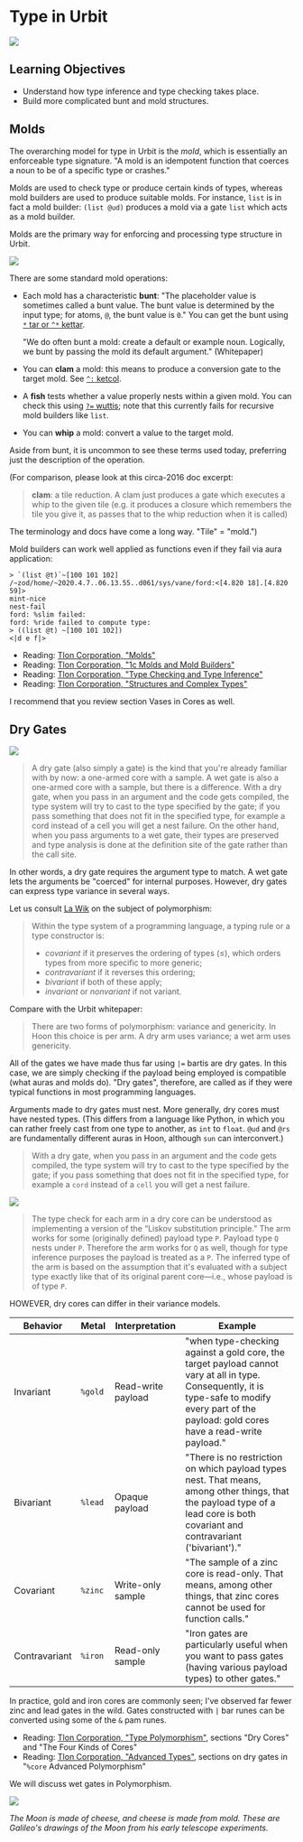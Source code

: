 #   Type in Urbit

![](../img/14-header-galileo-1.png)

##  Learning Objectives

- Understand how type inference and type checking takes place.
- Build more complicated bunt and mold structures.


##  Molds

The overarching model for type in Urbit is the _mold_, which is essentially an enforceable type signature.  "A mold is an idempotent function that coerces a noun to be of a specific type or crashes."

Molds are used to check type or produce certain kinds of types, whereas mold builders are used to produce suitable molds.  For instance, `list` is in fact a mold builder:  `(list @ud)` produces a mold via a gate `list` which acts as a mold builder.

Molds are the primary way for enforcing and processing type structure in Urbit.

![](../img/14-header-galileo-2.png)

There are some standard mold operations:

- Each mold has a characteristic **bunt**:  "The placeholder value is sometimes called a bunt value. The bunt value is determined by the input type; for atoms, `@`, the bunt value is `0`."  You can get the bunt using [`*` tar or `^*` kettar](https://urbit.org/docs/reference/hoon-expressions/rune/ket/#kettar).

    "We do often bunt a mold: create a default or example noun. Logically, we bunt by passing the mold its default argument."  (Whitepaper)

- You can **clam** a mold:  this means to produce a conversion gate to the target mold.  See [`^:` ketcol](https://urbit.org/docs/reference/hoon-expressions/rune/ket/#ketcol).

- A **fish** tests whether a value properly nests within a given mold.  You can check this using [`?=` wuttis](https://urbit.org/docs/reference/hoon-expressions/rune/wut/#wuttis); note that this currently fails for recursive mold builders like `list`.

- You can **whip** a mold:  convert a value to the target mold.

Aside from bunt, it is uncommon to see these terms used today, preferring just the description of the operation.

(For comparison, please look at this circa-2016 doc excerpt:

> **clam**: a tile reduction. A clam just produces a gate which executes a whip to the given tile (e.g. it produces a closure which remembers the tile you give it, as passes that to the whip reduction when it is called)

The terminology and docs have come a long way.  "Tile" = "mold.")

Mold builders can work well applied as functions even if they fail via aura application:

```hoon
> `(list @t)`~[100 101 102]
/~zod/home/~2020.4.7..06.13.55..d061/sys/vane/ford:<[4.820 18].[4.820 59]>
mint-nice
nest-fail
ford: %slim failed:
ford: %ride failed to compute type:
> ((list @t) ~[100 101 102])
<|d e f|>
```

- Reading: [Tlon Corporation, "Molds"](https://urbit.org/docs/hoon/hoon-school/hoon-school/molds/)
- Reading: [Tlon Corporation, "1c Molds and Mold Builders"](https://urbit.org/docs/reference/library/1c/)
- Reading: [Tlon Corporation, "Type Checking and Type Inference"](https://urbit.org/docs/hoon/hoon-school/hoon-school/type-checking-and-type-inference/)
- Reading: [Tlon Corporation, "Structures and Complex Types"](https://urbit.org/docs/hoon/hoon-school/hoon-school/structures-and-complex-types/)

I recommend that you review section Vases in Cores as well.


##  Dry Gates

![](../img/14-header-galileo-3.png)

> A dry gate (also simply a gate) is the kind that you're already familiar with by now: a one-armed core with a sample. A wet gate is also a one-armed core with a sample, but there is a difference. With a dry gate, when you pass in an argument and the code gets compiled, the type system will try to cast to the type specified by the gate; if you pass something that does not fit in the specified type, for example a cord instead of a cell you will get a nest failure. On the other hand, when you pass arguments to a wet gate, their types are preserved and type analysis is done at the definition site of the gate rather than the call site.

In other words, a dry gate requires the argument type to match.  A wet gate lets the arguments be "coerced" for internal purposes.  However, dry gates can express type variance in several ways.

Let us consult [La Wik](https://en.wikipedia.org/wiki/Covariance_and_contravariance_%28computer_science%29) on the subject of polymorphism:

> Within the type system of a programming language, a typing rule or a type constructor is:
>
> - _covariant_ if it preserves the ordering of types (≤), which orders types from more specific to more generic;
> - _contravariant_ if it reverses this ordering;
> - _bivariant_ if both of these apply;
> - _invariant_ or _nonvariant_ if not variant.

Compare with the Urbit whitepaper:

> There are two forms of polymorphism: variance and genericity. In Hoon this choice is per arm.  A dry arm uses variance; a wet arm uses genericity.

All of the gates we have made thus far using `|=` bartis are dry gates.  In this case, we are simply checking if the payload being employed is compatible (what auras and molds do).  "Dry gates", therefore, are called as if they were typical functions in most programming languages.

Arguments made to dry gates must nest.  More generally, dry cores must have nested types.  (This differs from a language like Python, in which you can rather freely cast from one type to another, as `int` to `float`.  `@ud` and `@rs` are fundamentally different auras in Hoon, although `sun` can interconvert.)

> With a dry gate, when you pass in an argument and the code gets compiled, the type system will try to cast to the type specified by the gate; if you pass something that does not fit in the specified type, for example a `cord` instead of a `cell` you will get a nest failure.

![](../img/14-header-galileo-4.png)

> The type check for each arm in a dry core can be understood as implementing a version of the “Liskov substitution principle.”  The arm works for some (originally defined) payload type `P`.  Payload type `Q` nests under `P`.  Therefore the arm works for `Q` as well, though for type inference purposes the payload is treated as a `P`.  The inferred type of the arm is based on the assumption that it's evaluated with a subject type exactly like that of its original parent core—i.e., whose payload is of type `P`.

HOWEVER, dry cores can differ in their variance models.

| Behavior | Metal | Interpretation | Example |
| -------- | ----- | -------------- | ------- |
| Invariant | `%gold` | Read-write payload | "when type-checking against a gold core, the target payload cannot vary at all in type. Consequently, it is type-safe to modify every part of the payload: gold cores have a read-write payload." |
| Bivariant | `%lead` | Opaque payload | "There is no restriction on which payload types nest. That means, among other things, that the payload type of a lead core is both covariant and contravariant ('bivariant')." |
| Covariant | `%zinc` | Write-only sample | "The sample of a zinc core is read-only. That means, among other things, that zinc cores cannot be used for function calls." |
| Contravariant | `%iron` | Read-only sample | "Iron gates are particularly useful when you want to pass gates (having various payload types) to other gates." |

In practice, gold and iron cores are commonly seen; I've observed far fewer zinc and lead gates in the wild.  Gates constructed with `|` bar runes can be converted using some of the `&` pam runes.

- Reading: [Tlon Corporation, "Type Polymorphism"](https://urbit.org/docs/hoon/hoon-school/hoon-school/type-polymorphism/), sections "Dry Cores" and "The Four Kinds of Cores"
- Reading: [Tlon Corporation, "Advanced Types"](https://urbit.org/docs/reference/hoon-expressions/advanced/), sections on dry gates in "`%core` Advanced Polymorphism"

We will discuss wet gates in Polymorphism.

![](../img/14-header-galileo-5.png)

_The Moon is made of cheese, and cheese is made from mold.  These are Galileo's drawings of the Moon from his early telescope experiments._

